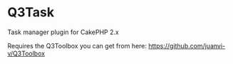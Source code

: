 Q3Task
======

Task manager plugin for CakePHP 2.x

Requires the Q3Toolbox you can get from here: https://github.com/juanvi-v/Q3Toolbox
